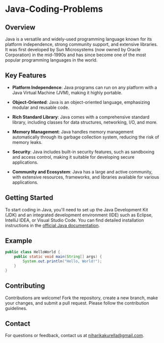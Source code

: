 # Java-Coding-Problems


## Overview

Java is a versatile and widely-used programming language known for its platform independence, strong community support, and extensive libraries. It was first developed by Sun Microsystems (now owned by Oracle Corporation) in the mid-1990s and has since become one of the most popular programming languages in the world.

## Key Features

- **Platform Independence**: Java programs can run on any platform with a Java Virtual Machine (JVM), making it highly portable.

- **Object-Oriented**: Java is an object-oriented language, emphasizing modular and reusable code.

- **Rich Standard Library**: Java comes with a comprehensive standard library, including classes for data structures, networking, I/O, and more.

- **Memory Management**: Java handles memory management automatically through its garbage collection system, reducing the risk of memory leaks.

- **Security**: Java includes built-in security features, such as sandboxing and access control, making it suitable for developing secure applications.

- **Community and Ecosystem**: Java has a large and active community, with extensive resources, frameworks, and libraries available for various applications.

## Getting Started

To start coding in Java, you'll need to set up the Java Development Kit (JDK) and an integrated development environment (IDE) such as Eclipse, IntelliJ IDEA, or Visual Studio Code. You can find detailed installation instructions in the [official Java documentation](https://docs.oracle.com/en/java/).

## Example

```java
public class HelloWorld {
    public static void main(String[] args) {
        System.out.println("Hello, World!");
    }
}
```

## Contributing
Contributions are welcome! Fork the repository, create a new branch, make your changes, and submit a pull request. Please follow the contribution guidelines.

## Contact
For questions or feedback, contact us at niharikakurella@gmail.com.

